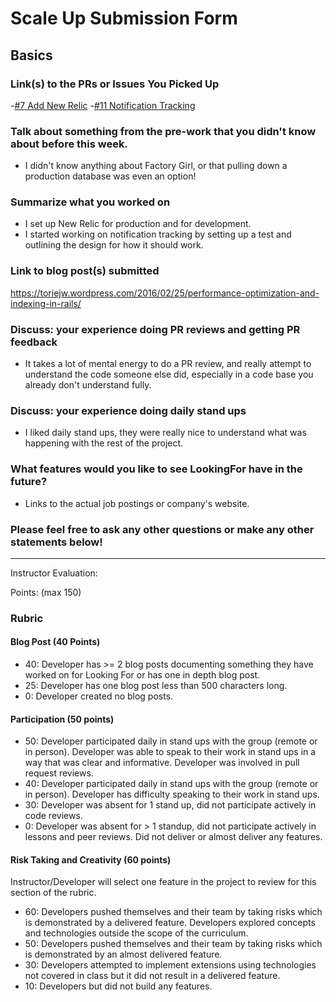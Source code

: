 # Scale Up Submission Form

## Basics

### Link(s) to the PRs or Issues You Picked Up
-[#7 Add New Relic](https://github.com/LookingForMe/lookingfor/pull/20)
-[#11 Notification Tracking](https://github.com/LookingForMe/lookingfor/issues/11)

### Talk about something from the pre-work that you didn't know about before this week.
- I didn't know anything about Factory Girl, or that pulling down a production database was even an option!

### Summarize what you worked on
- I set up New Relic for production and for development.
- I started working on notification tracking by setting up a test and outlining the design for how it should work.

### Link to blog post(s) submitted
https://toriejw.wordpress.com/2016/02/25/performance-optimization-and-indexing-in-rails/

### Discuss: your experience doing PR reviews and getting PR feedback
- It takes a lot of mental energy to do a PR review, and really attempt to understand the code someone else did, especially in a code base you already don't understand fully.

### Discuss: your experience doing daily stand ups
- I liked daily stand ups, they were really nice to understand what was happening with the rest of the project.

### What features would you like to see LookingFor have in the future?
- Links to the actual job postings or company's website.

### Please feel free to ask any other questions or make any other statements below!

-----

Instructor Evaluation:

Points: (max 150)

### Rubric

#### Blog Post (40 Points)  
  * 40: Developer has >= 2 blog posts documenting something they have worked on for Looking For or has one in depth blog post.
  * 25: Developer has one blog post less than 500 characters long.
  * 0: Developer created no blog posts.

#### Participation (50 points)
  * 50: Developer participated daily in stand ups with the group (remote or in person). Developer was able to speak to their work in stand ups in a way that was clear and informative. Developer was involved in pull request reviews.
  * 40: Developer participated daily in stand ups with the group (remote or in person). Developer has difficulty speaking to their work in stand ups.
  * 30: Developer was absent for 1 stand up, did not participate actively in code reviews.
  * 0: Developer was absent for > 1 standup, did not participate actively in lessons and peer reviews. Did not deliver or almost deliver any features.

#### Risk Taking and Creativity (60 points)

Instructor/Developer will select one feature in the project to review for this section of the rubric.

  * 60: Developers pushed themselves and their team by taking risks which is demonstrated by a delivered feature. Developers explored concepts and technologies outside the scope of the curriculum.
  * 50: Developers pushed themselves and their team by taking risks which is demonstrated by an almost delivered feature.
  * 30: Developers attempted to implement extensions using technologies not covered in class but it did not result in a delivered feature.
  * 10: Developers but did not build any features.
